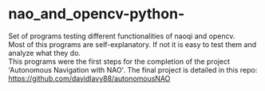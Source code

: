 # nao_and_opencv-python-

Set of programs testing different functionalities of naoqi and opencv. </br>
Most of this programs are self-explanatory. If not it is easy to test them and analyze what they do. </br>
This programs were the first steps for the completion of the project 'Autonomous Navigation with NAO'. The final project is detailed in this repo: https://github.com/davidlavy88/autonomousNAO </br>

